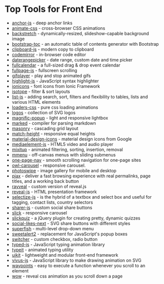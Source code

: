 # Top Tools for Front End

- [anchor-js](https://github.com/bryanbraun/anchorjs) - deep anchor links
- [animate-css](https://github.com/daneden/animate.css) - cross-browser CSS animations
- [backstretch](https://github.com/jquery-backstretch/jquery-backstretch) - dynamically-resized, slideshow-capable background image
- [bootstrap-toc](https://github.com/afeld/bootstrap-toc) - an automatic table of contents generator with Bootstrap
- [clipboard-js](https://github.com/zenorocha/clipboard.js) - modern copy to clipboard
- [codemirror](https://github.com/codemirror/codemirror) - in-browser code editor
- [daterangepicker](https://github.com/dangrossman/daterangepicker) - date range, custom date and time picker
- [fullcalendar](https://github.com/fullcalendar/fullcalendar) - a full-sized drag & drop event calendar
- [fullpage-js](https://github.com/alvarotrigo/fullpage.js) - fullscreen scrolling
- [gifplayer](https://github.com/rubentd/gifplayer) - play and stop animated gifs
- [highlight-js](https://github.com/highlightjs/highlight.js) - JavaScript syntax highlighter
- [ionicons](https://github.com/ionic-team/ionicons) - font icons from Ionic Framework
- [isotope](https://github.com/metafizzy/isotope) - filter & sort layouts
- [list-js](https://github.com/javve/list.js) -  adding search, sort, filters and flexibility to tables, lists and various HTML elements
- [loaders-css](https://github.com/connoratherton/loaders.css) - pure css loading animations
- [logos](https://github.com/gilbarbara/logos) - collection of SVG logos
- [magnific-popup](https://github.com/dimsemenov/magnific-popup) - light and responsive lightbox
- [marked](https://github.com/markedjs/marked) - compiler for parsing markdown
- [masonry](https://github.com/desandro/masonry) - cascading grid layout
- [match-height](https://github.com/liabru/jquery-match-height) - responsive equal heights
- [material-design-icons](https://github.com/google/material-design-icons) - material design icons from Google
- [mediaelement-js](https://github.com/mediaelement/mediaelement) - HTML5 video and audio player
- [mixitup](https://github.com/patrickkunka/mixitup/) - animated filtering, sorting, insertion, removal
- [mmenu](https://github.com/frdh/jquery.mmenu) - off-canvas menus with sliding submenus
- [one-page-nav](https://github.com/davist11/jquery-one-page-nav) - smooth scrolling navigation for one-page sites
- [owl-carousel](https://github.com/owlcarousel2/owlcarousel2) - responsive carousel.
- [photoswipe](https://github.com/dimsemenov/photoswipe) - image gallery for mobile and desktop
- [pjax](https://github.com/defunkt/jquery-pjax) - deliver a fast browsing experience with real permalinks, page titles, and a working back button
- [rayveal](https://github.com/planetoftheweb/rayveal) - custom version of reveal.js
- [reveal-js](https://github.com/hakimel/reveal.js) - HTML presentation framework
- [selectize-js](https://github.com/selectize/selectize.js/) - is the hybrid of a textbox and select box and useful for tagging, contact lists, country selectors
- [sharer-js](https://github.com/ellisonleao/sharer.js) - custom social share buttons
- [slick](https://github.com/kenwheeler/slick) - responsive carousel
- [slickquiz](https://github.com/jewlofthelotus/slickquiz) - a jQuery plugin for creating pretty, dynamic quizzes
- [social-likes-next](https://github.com/sapegin/social-likes-next) - SVG share buttons with different styles
- [superfish](https://github.com/joeldbirch/superfish) - multi-level drop-down menu
- [sweetalert2](https://github.com/sweetalert2/sweetalert2) - replacement for JavaScript's popup boxes
- [switcher](https://github.com/djanix/jquery.switcher) - custom checkbox, radio button
- [typed-js](https://github.com/mattboldt/typed.js) - JavaScript typing animation library
- [typeit](https://github.com/alexmacarthur/typeit) - animated typing utility
- [uikit](https://github.com/uikit/uikit) - lightweight and modular front-end framework
- [vivus-js](https://github.com/maxwellito/vivus) - JavaScript library to make drawing animation on SVG
- [waypoints](https://github.com/imakewebthings/waypoints) - easy to execute a function whenever you scroll to an element
- [wow](https://github.com/matthieua/wow) - reveal css animation as you scroll down a page
